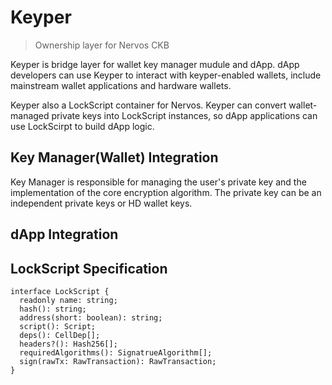 Keyper
======

> Ownership layer for Nervos CKB

Keyper is bridge layer for wallet key manager mudule and dApp. dApp developers can use Keyper to interact with keyper-enabled wallets, include mainstream wallet applications and hardware wallets.

Keyper also a LockScript container for Nervos. Keyper can convert wallet-managed private keys into LockScript instances, so dApp applications can use LockScirpt to build dApp logic.

## Key Manager(Wallet) Integration

Key Manager is responsible for managing the user's private key and the implementation of the core encryption algorithm. The private key can be an independent private keys or HD wallet keys.

## dApp Integration



## LockScript Specification

```
interface LockScript {
  readonly name: string;
  hash(): string;
  address(short: boolean): string;
  script(): Script;
  deps(): CellDep[];
  headers?(): Hash256[];
  requiredAlgorithms(): SignatrueAlgorithm[];
  sign(rawTx: RawTransaction): RawTransaction;
}
```
